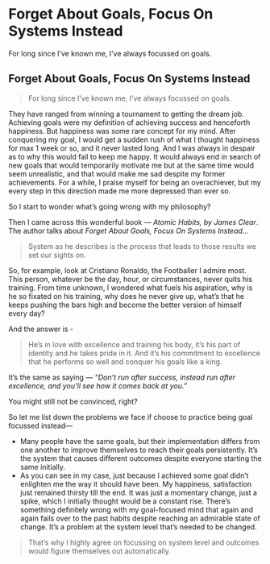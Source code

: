# Forget About Goals, Focus On Systems Instead

For long since I’ve known me, I’ve always focussed on goals.

## Forget About Goals, Focus On Systems Instead <a id="adca"></a>

> For long since I’ve known me, I’ve always focussed on goals.

They have ranged from winning a tournament to getting the dream job. Achieving goals were my definition of achieving success and henceforth happiness. But happiness was some rare concept for my mind. After conquering my goal, I would get a sudden rush of what I thought happiness for max 1 week or so, and it never lasted long. And I was always in despair as to why this would fail to keep me happy. It would always end in search of new goals that would temporarily motivate me but at the same time would seem unrealistic, and that would make me sad despite my former achievements. For a while, I praise myself for being an overachiever, but my every step in this direction made me more depressed than ever so.

So I start to wonder what’s going wrong with my philosophy?

Then I came across this wonderful book — _Atomic Habits, by James Clear_. The author talks about _Forget About Goals, Focus On Systems Instead…_

> System as he describes is the process that leads to those results we set our sights on.

So, for example, look at Cristiano Ronaldo, the Footballer I admire most. This person, whatever be the day, hour, or circumstances, never quits his training. From time unknown, I wondered what fuels his aspiration, why is he so fixated on his training, why does he never give up, what’s that he keeps pushing the bars high and become the better version of himself every day?

And the answer is -

> He’s in love with excellence and training his body, it’s his part of identity and he takes pride in it. And it’s his commitment to excellence that he performs so well and conquer his goals like a king.

It’s the same as saying — _“Don’t run after success, instead run after excellence, and you’ll see how it comes back at you.”_

You might still not be convinced, right?

So let me list down the problems we face if choose to practice being goal focussed instead—

* Many people have the same goals, but their implementation differs from one another to improve themselves to reach their goals persistently. It’s the system that causes different outcomes despite everyone starting the same initially.
* As you can see in my case, just because I achieved some goal didn’t enlighten me the way it should have been. My happiness, satisfaction just remained thirsty till the end. It was just a momentary change, just a spike, which I initially thought would be a constant rise. There’s something definitely wrong with my goal-focused mind that again and again fails over to the past habits despite reaching an admirable state of change. It’s a problem at the system level that’s needed to be changed.

> That’s why I highly agree on focussing on system level and outcomes would figure themselves out automatically.

